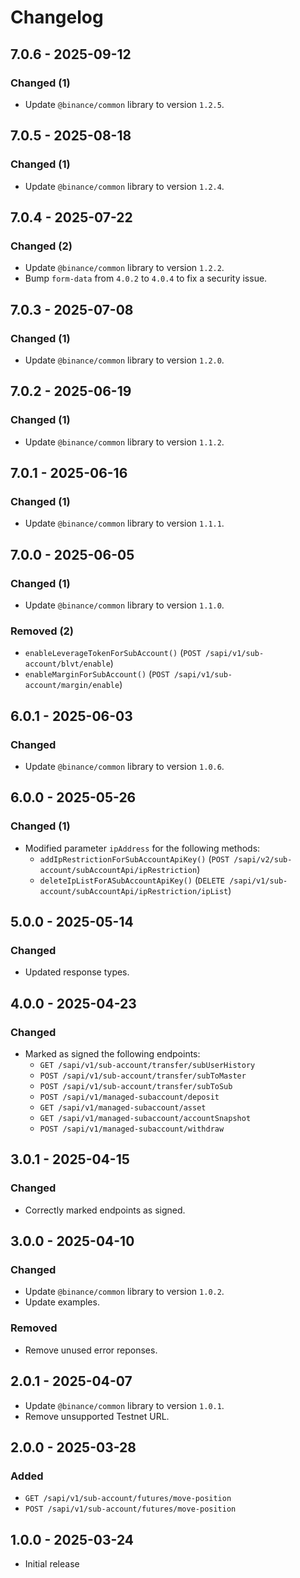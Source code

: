 # Changelog

## 7.0.6 - 2025-09-12

### Changed (1)

- Update `@binance/common` library to version `1.2.5`.

## 7.0.5 - 2025-08-18

### Changed (1)

- Update `@binance/common` library to version `1.2.4`.

## 7.0.4 - 2025-07-22

### Changed (2)

- Update `@binance/common` library to version `1.2.2`.
- Bump `form-data` from `4.0.2` to `4.0.4` to fix a security issue.

## 7.0.3 - 2025-07-08

### Changed (1)

- Update `@binance/common` library to version `1.2.0`.

## 7.0.2 - 2025-06-19

### Changed (1)

- Update `@binance/common` library to version `1.1.2`.

## 7.0.1 - 2025-06-16

### Changed (1)

- Update `@binance/common` library to version `1.1.1`.

## 7.0.0 - 2025-06-05

### Changed (1)

- Update `@binance/common` library to version `1.1.0`.

### Removed (2)

- `enableLeverageTokenForSubAccount()` (`POST /sapi/v1/sub-account/blvt/enable`)
- `enableMarginForSubAccount()` (`POST /sapi/v1/sub-account/margin/enable`)

## 6.0.1 - 2025-06-03

### Changed

- Update `@binance/common` library to version `1.0.6`.

## 6.0.0 - 2025-05-26

### Changed (1)

- Modified parameter `ipAddress` for the following methods:
  - `addIpRestrictionForSubAccountApiKey()` (`POST /sapi/v2/sub-account/subAccountApi/ipRestriction`)
  - `deleteIpListForASubAccountApiKey()` (`DELETE /sapi/v1/sub-account/subAccountApi/ipRestriction/ipList`)

## 5.0.0 - 2025-05-14

### Changed

- Updated response types.

## 4.0.0 - 2025-04-23

### Changed

- Marked as signed the following endpoints:
  - `GET /sapi/v1/sub-account/transfer/subUserHistory`
  - `POST /sapi/v1/sub-account/transfer/subToMaster`
  - `POST /sapi/v1/sub-account/transfer/subToSub`
  - `POST /sapi/v1/managed-subaccount/deposit`
  - `GET /sapi/v1/managed-subaccount/asset`
  - `GET /sapi/v1/managed-subaccount/accountSnapshot`
  - `POST /sapi/v1/managed-subaccount/withdraw`

## 3.0.1 - 2025-04-15

### Changed

- Correctly marked endpoints as signed.

## 3.0.0 - 2025-04-10

### Changed

- Update `@binance/common` library to version `1.0.2`.
- Update examples.

### Removed

- Remove unused error reponses.

## 2.0.1 - 2025-04-07

- Update `@binance/common` library to version `1.0.1`.
- Remove unsupported Testnet URL.

## 2.0.0 - 2025-03-28

### Added

- `GET /sapi/v1/sub-account/futures/move-position`
- `POST /sapi/v1/sub-account/futures/move-position`

## 1.0.0 - 2025-03-24

- Initial release
